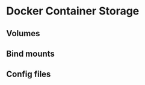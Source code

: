 # Docker Container Storage



## Volumes

## Bind mounts

## Config files
<!--stackedit_data:
eyJoaXN0b3J5IjpbMTY1Mjk5NDY3MF19
-->